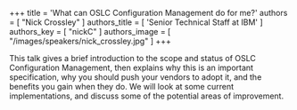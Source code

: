 +++
title = 'What can OSLC Configuration Management do for me?'
authors = [
  "Nick Crossley"
]
authors_title = [
  'Senior Technical Staff at IBM'
]
authors_key = [
  "nickC"
]
authors_image = [
  "/images/speakers/nick_crossley.jpg"
]
+++

This talk gives a brief introduction to the scope and status of OSLC Configuration Management, then explains why this is an important specification, why you should push your vendors to adopt it, and the benefits you gain when they do. We will look at some current implementations, and discuss some of the potential areas of improvement.